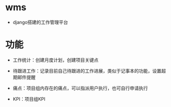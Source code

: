 # wms

* django搭建的工作管理平台

# 功能

* 工作统计：创建月度计划，创建项目关键点

* 待跟进工作：记录目前自己待跟进的工作进展，类似于记事本的功能，设置超期邮件提醒

* 痛点：项目组内存在的痛点，可以指派用户执行，也可自行申请执行

* KPI：项目组KPI
